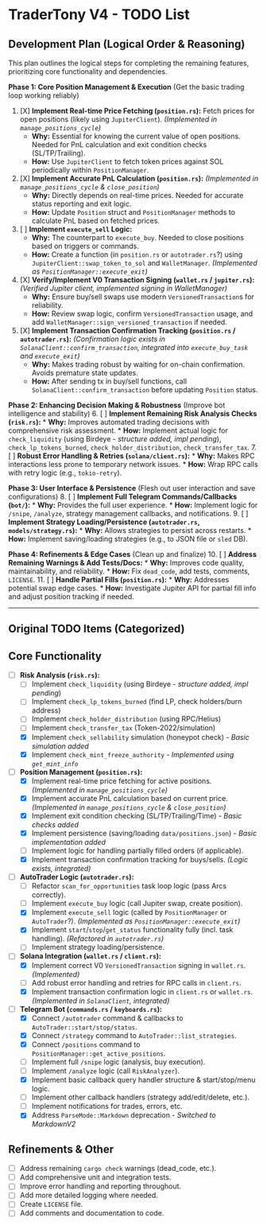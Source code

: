 # TraderTony V4 - TODO List

## Development Plan (Logical Order & Reasoning)

This plan outlines the logical steps for completing the remaining features, prioritizing core functionality and dependencies.

**Phase 1: Core Position Management & Execution** (Get the basic trading loop working reliably)
1.  [X] **Implement Real-time Price Fetching (`position.rs`):** Fetch prices for open positions (likely using `JupiterClient`). *(Implemented in `manage_positions_cycle`)*
    *   **Why:** Essential for knowing the current value of open positions. Needed for PnL calculation and exit condition checks (SL/TP/Trailing).
    *   **How:** Use `JupiterClient` to fetch token prices against SOL periodically within `PositionManager`.
2.  [X] **Implement Accurate PnL Calculation (`position.rs`):** *(Implemented in `manage_positions_cycle` & `close_position`)*
    *   **Why:** Directly depends on real-time prices. Needed for accurate status reporting and exit logic.
    *   **How:** Update `Position` struct and `PositionManager` methods to calculate PnL based on fetched prices.
3.  [ ] **Implement `execute_sell` Logic:**
    *   **Why:** The counterpart to `execute_buy`. Needed to close positions based on triggers or commands.
    *   **How:** Create a function (in `position.rs` or `autotrader.rs`?) using `JupiterClient::swap_token_to_sol` and `WalletManager`. *(Implemented as `PositionManager::execute_exit`)*
4.  [X] **Verify/Implement V0 Transaction Signing (`wallet.rs` / `jupiter.rs`):** *(Verified Jupiter client, implemented signing in WalletManager)*
    *   **Why:** Ensure buy/sell swaps use modern `VersionedTransaction`s for reliability.
    *   **How:** Review swap logic, confirm `VersionedTransaction` usage, and add `WalletManager::sign_versioned_transaction` if needed.
5.  [X] **Implement Transaction Confirmation Tracking (`position.rs` / `autotrader.rs`):** *(Confirmation logic exists in `SolanaClient::confirm_transaction`, integrated into `execute_buy_task` and `execute_exit`)*
    *   **Why:** Makes trading robust by waiting for on-chain confirmation. Avoids premature state updates.
    *   **How:** After sending tx in buy/sell functions, call `SolanaClient::confirm_transaction` before updating `Position` status.

**Phase 2: Enhancing Decision Making & Robustness** (Improve bot intelligence and stability)
6.  [ ] **Implement Remaining Risk Analysis Checks (`risk.rs`):**
    *   **Why:** Improves automated trading decisions with comprehensive risk assessment.
    *   **How:** Implement actual logic for `check_liquidity` (using Birdeye - *structure added, impl pending*), `check_lp_tokens_burned`, `check_holder_distribution`, `check_transfer_tax`.
7.  [ ] **Robust Error Handling & Retries (`solana/client.rs`):**
    *   **Why:** Makes RPC interactions less prone to temporary network issues.
    *   **How:** Wrap RPC calls with retry logic (e.g., `tokio-retry`).

**Phase 3: User Interface & Persistence** (Flesh out user interaction and save configurations)
8.  [ ] **Implement Full Telegram Commands/Callbacks (`bot/`):**
    *   **Why:** Provides the full user experience.
    *   **How:** Implement logic for `/snipe`, `/analyze`, strategy management callbacks, and notifications.
9.  [ ] **Implement Strategy Loading/Persistence (`autotrader.rs`, `models/strategy.rs`):**
    *   **Why:** Allows strategies to persist across restarts.
    *   **How:** Implement saving/loading strategies (e.g., to JSON file or `sled` DB).

**Phase 4: Refinements & Edge Cases** (Clean up and finalize)
10. [ ] **Address Remaining Warnings & Add Tests/Docs:**
    *   **Why:** Improves code quality, maintainability, and reliability.
    *   **How:** Fix `dead_code`, add tests, comments, `LICENSE`.
11. [ ] **Handle Partial Fills (`position.rs`):**
    *   **Why:** Addresses potential swap edge cases.
    *   **How:** Investigate Jupiter API for partial fill info and adjust position tracking if needed.

---

## Original TODO Items (Categorized)

## Core Functionality
- [ ] **Risk Analysis (`risk.rs`):**
    - [ ] Implement `check_liquidity` (using Birdeye - *structure added, impl pending*)
    - [ ] Implement `check_lp_tokens_burned` (find LP, check holders/burn address)
    - [ ] Implement `check_holder_distribution` (using RPC/Helius)
    - [ ] Implement `check_transfer_tax` (Token-2022/simulation)
    - [X] Implement `check_sellability` simulation (honeypot check) - *Basic simulation added*
    - [X] Implement `check_mint_freeze_authority` - *Implemented using `get_mint_info`*
- [ ] **Position Management (`position.rs`):**
    - [X] Implement real-time price fetching for active positions. *(Implemented in `manage_positions_cycle`)*
    - [X] Implement accurate PnL calculation based on current price. *(Implemented in `manage_positions_cycle` & `close_position`)*
    - [X] Implement exit condition checking (SL/TP/Trailing/Time) - *Basic checks added*
    - [X] Implement persistence (saving/loading `data/positions.json`) - *Basic implementation added*
    - [ ] Implement logic for handling partially filled orders (if applicable).
    - [X] Implement transaction confirmation tracking for buys/sells. *(Logic exists, integrated)*
- [ ] **AutoTrader Logic (`autotrader.rs`):**
    - [ ] Refactor `scan_for_opportunities` task loop logic (pass Arcs correctly).
    - [ ] Implement `execute_buy` logic (call Jupiter swap, create position).
    - [X] Implement `execute_sell` logic (called by `PositionManager` or `AutoTrader`?). *(Implemented as `PositionManager::execute_exit`)*
    - [X] Implement `start`/`stop`/`get_status` functionality fully (incl. task handling). *(Refactored in `autotrader.rs`)*
    - [ ] Implement strategy loading/persistence.
- [ ] **Solana Integration (`wallet.rs` / `client.rs`):**
    - [X] Implement correct V0 `VersionedTransaction` signing in `wallet.rs`. *(Implemented)*
    - [ ] Add robust error handling and retries for RPC calls in `client.rs`.
    - [X] Implement transaction confirmation logic in `client.rs` or `wallet.rs`. *(Implemented in `SolanaClient`, integrated)*
- [ ] **Telegram Bot (`commands.rs` / `keyboards.rs`):**
    - [X] Connect `/autotrader` command & callbacks to `AutoTrader::start/stop/status`.
    - [X] Connect `/strategy` command to `AutoTrader::list_strategies`.
    - [X] Connect `/positions` command to `PositionManager::get_active_positions`.
    - [ ] Implement full `/snipe` logic (analysis, buy execution).
    - [ ] Implement `/analyze` logic (call `RiskAnalyzer`).
    - [X] Implement basic callback query handler structure & start/stop/menu logic.
    - [ ] Implement other callback handlers (strategy add/edit/delete, etc.).
    - [ ] Implement notifications for trades, errors, etc.
    - [X] Address `ParseMode::Markdown` deprecation - *Switched to MarkdownV2*

## Refinements & Other
- [ ] Address remaining `cargo check` warnings (dead_code, etc.).
- [ ] Add comprehensive unit and integration tests.
- [ ] Improve error handling and reporting throughout.
- [ ] Add more detailed logging where needed.
- [ ] Create `LICENSE` file.
- [ ] Add comments and documentation to code.
